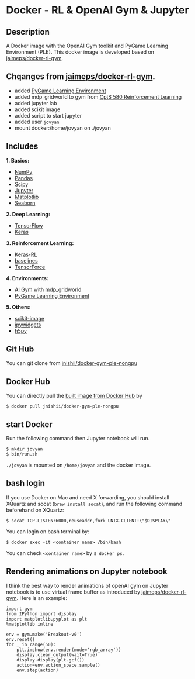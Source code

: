 # Docker - RL & OpenAI Gym & Jupyter
 
## Description

A Docker image with the OpenAI Gym toolkit and PyGame Learning Environment (PLE).
This docker image is developed based on [jaimeps/docker-rl-gym](https://github.com/jaimeps/docker-rl-gym).

## Chqanges from [jaimeps/docker-rl-gym](https://github.com/jaimeps/docker-rl-gym).

- added [PyGame Learning Environment](http://pygame-learning-environment.readthedocs.io/)
- added mdp_gridworld to gym from [CptS 580 Reinforcement Learning
](https://github.com/IRLL/reinforcement_learning_class)
- added jupyter lab
- added scikit image
- added script to start jupyter
- added user `jovyan`
- mount docker:/home/jovyan on ./jovyan 

## Includes

**1. Basics:** 
- [NumPy](http://www.numpy.org/)
- [Pandas](http://pandas.pydata.org/)
- [Scipy](https://www.scipy.org/)
- [Jupyter](http://jupyter.org/)
- [Matplotlib](http://matplotlib.org/)
- [Seaborn](https://seaborn.pydata.org/)

**2. Deep Learning:** 
- [TensorFlow](https://www.tensorflow.org/)
- [Keras](http://keras.io/)

**3. Reinforcement Learning:**
- [Keras-RL](https://keras-rl.readthedocs.io/en/latest/)
- [baselines](https://github.com/openai/baselines)
- [TensorForce](https://github.com/reinforceio/tensorforce)

**4. Environments:**
- [AI Gym](https://github.com/openai/gym) with [mdp_gridworld](https://github.com/IRLL/reinforcement_learning_class)
- [PyGame Learning Environment](http://pygame-learning-environment.readthedocs.io/)

**5. Others:** 
- [scikit-image](https://scikit-image.org/)
- [ipywidgets](https://ipywidgets.readthedocs.io/en/stable/index.html)
- [h5py](http://www.h5py.org/)


## Git Hub

You can git clone from [jnishii/docker-gym-ple-nongpu](https://github.com/jnishii/docker-gym-ple-nongpu)

## Docker Hub

You can directly pull the [built image from Docker Hub](https://hub.docker.com/r/jnishii/docker-gym-ple-nongpu/) by 

```
$ docker pull jnishii/docker-gym-ple-nongpu
```

## start Docker

Run the following command then Jupyter notebook will run.

```
$ mkdir jovyan
$ bin/run.sh
```

`./jovyan` is mounted on `/home/jovyan` and the docker image.


## bash login

If you use Docker on Mac and need X forwarding, you should install XQuartz and socat (`brew install socat`), and run the following command beforehand on XQuartz:

```
$ socat TCP-LISTEN:6000,reuseaddr,fork UNIX-CLIENT:\"$DISPLAY\"
```

You can login on bash terminal by:

```
$ docker exec -it <container name> /bin/bash
```

You can check `<container name>` by `$ docker ps`.


## Rendering animations on Jupyter notebook

I think the best way to render animations of openAI gym on Jupyter notebook is to use virtual frame buffer as introduced by [jaimeps/docker-rl-gym](https://github.com/jaimeps/docker-rl-gym). Here is an example:

```
import gym
from IPython import display
import matplotlib.pyplot as plt
%matplotlib inline

env = gym.make('Breakout-v0')
env.reset()
for _ in range(50):
    plt.imshow(env.render(mode='rgb_array'))
    display.clear_output(wait=True)
    display.display(plt.gcf())
    action=env.action_space.sample()
    env.step(action)
```

